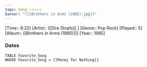 ```yaml
---
tags: Song ⭐⭐⭐⭐⭐ 
banner: "![[Brothers in Arms (1985).jpg]]"
---
```

[Time:: 8:22]
[Artist:: [[Dire Straits]] ]
[Genre:: Pop Rock]
[Played:: 5]
[Album:: [[Brothers in Arms (1985)]]]
[Year:: 1985]
### Dates
````dataview
TABLE Favorite_Song
WHERE Favorite_Song = [[Money for Nothing]]
````
